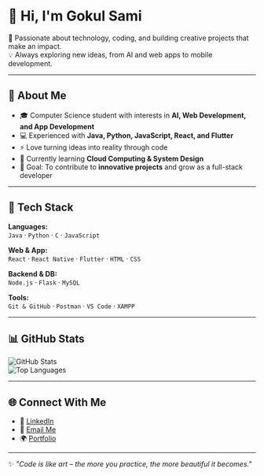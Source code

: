 # 👋 Hi, I'm Gokul Sami  

🚀 Passionate about technology, coding, and building creative projects that make an impact.  
💡 Always exploring new ideas, from AI and web apps to mobile development.  

---

## 🌟 About Me  
- 🎓 Computer Science student with interests in **AI, Web Development, and App Development**  
- 💻 Experienced with **Java, Python, JavaScript, React, and Flutter**  
- ⚡ Love turning ideas into reality through code  
- 🌱 Currently learning **Cloud Computing & System Design**  
- 🎯 Goal: To contribute to **innovative projects** and grow as a full-stack developer  

---

## 🔧 Tech Stack  

**Languages:**  
`Java` · `Python` · `C` · `JavaScript`  

**Web & App:**  
`React` · `React Native` · `Flutter` · `HTML` · `CSS`  

**Backend & DB:**  
`Node.js` · `Flask` · `MySQL`  

**Tools:**  
`Git & GitHub` · `Postman` · `VS Code` · `XAMPP`  

---

## 📊 GitHub Stats  

![GitHub Stats](https://github-readme-stats.vercel.app/api?username=gokul-sami&show_icons=true&theme=radical)  
![Top Languages](https://github-readme-stats.vercel.app/api/top-langs/?username=gokul-sami&layout=compact&theme=radical)  

---

## 🌐 Connect With Me  

- 💼 [LinkedIn](https://www.linkedin.com/in/your-link)  
- 📧 [Email Me](mailto:your-email@example.com)  
- 🌍 [Portfolio](https://your-portfolio-link.com)  

---

✨ _"Code is like art – the more you practice, the more beautiful it becomes."_  
